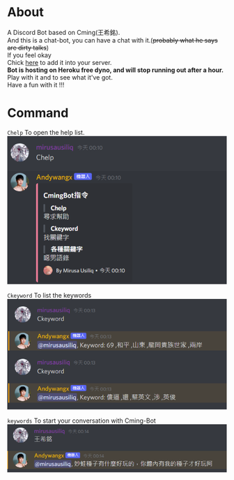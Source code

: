 # About
A Discord Bot based on Cming(王希銘).<br>
And this is a chat-bot, you can have a chat with it.(~~probably what he says are dirty talks~~)<br>
If you feel okay<br>
Chick [here](https://discord.com/api/oauth2/authorize?client_id=699626770047172711&permissions=0&scope=bot) to add it into your server.<br>
**Bot is hosting on Heroku free dyno, and will stop running out after a hour.**<br>
Play with it and to see what it've got.<br>
Have a fun with it !!!<br>

# Command

``Chelp``
To open the help list.<br>
![perview](Chelp.png)<br>

``Ckeyword``
To list the keywords<br>
![perview](Ckeyword.png)<br>

``keywords``
To start your conversation with Cming-Bot<br>
![perview](keyword.png)<br>
